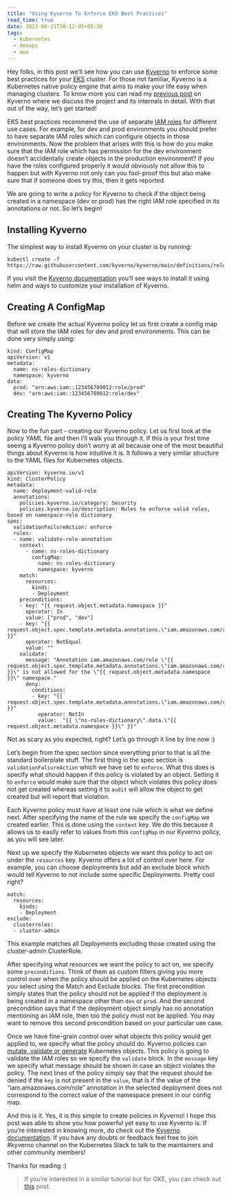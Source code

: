 ```yaml
---
title: "Using Kyverno To Enforce EKS Best Practices"
read_time: true
date: 2021-06-21T20:12:05+05:30
tags:
  - kubernetes
  - devops
  - aws
---
```


Hey folks, in this post we’ll see how you can use [Kyverno](https://kyverno.io/) to enforce some best practices for your [EKS](https://aws.amazon.com/eks/) cluster. For those not familiar, Kyverno is a Kubernetes native policy engine that aims to make your life easy when managing clusters. To know more you can read my [previous post](https://dev.to/rinkiyakedad/kyverno-simplify-managing-k8s-clusters-2kej) on Kyverno where we discuss the project and its internals in detail. With that out of the way, let’s get started!

EKS best practices recommend the use of separate [IAM roles](https://docs.aws.amazon.com/IAM/latest/UserGuide/id_roles.html) for different use cases. For example, for dev and prod environments you should prefer to have separate IAM roles which can configure objects in those environments. Now the problem that arises with this is how do you make sure that the IAM role which has permission for the dev environment doesn’t accidentally create objects in the production environment? If you have the roles configured properly it would obviously not allow this to happen but with Kyverno not only can you fool-proof this but also make sure that if someone does try this, then it gets reported.

We are going to write a policy for Kyverno to check if the object being created in a namespace (dev or prod) has the right IAM role specified in its annotations or not. So let’s begin!

## Installing Kyverno

The simplest way to install Kyverno on your cluster is by running:

```
kubectl create -f https://raw.githubusercontent.com/kyverno/kyverno/main/definitions/release/install.yaml
```

If you visit the [Kyverno documentation](https://kyverno.io/docs/installation/) you’ll see ways to install it using helm and ways to customize your installation of Kyverno. 

## Creating A ConfigMap

Before we create the actual Kyverno policy let us first create a config map that will store the IAM roles for dev and prod environments. This can be done very simply using:

```
kind: ConfigMap
apiVersion: v1
metadata:
  name: ns-roles-dictionary
  namespace: kyverno
data:
  prod: "arn:aws:iam::123456789012:role/prod"
  dev: "arn:aws:iam::123456789012:role/dev"

```

## Creating The Kyverno Policy

Now to the fun part - creating our Kyverno policy. Let us first look at the policy YAML file and then I’ll walk you through it. If this is your first time seeing a Kyverno policy don’t worry at all because one of the most beautiful things about Kyverno is how intuitive it is. It follows a very similar structure to the YAML files for Kubernetes objects.

```
apiVersion: kyverno.io/v1
kind: ClusterPolicy
metadata:
  name: deployment-valid-role
  annotations:
    policies.kyverno.io/category: Security
    policies.kyverno.io/description: Rules to enforce valid roles, based on namespace-role dictionary
spec:
  validationFailureAction: enforce
  rules:
  - name: validate-role-annotation
    context:
      - name: ns-roles-dictionary
        configMap:
          name: ns-roles-dictionary
          namespace: kyverno
    match:
      resources:
        kinds:
        - Deployment
    preconditions:
    - key: "{{ request.object.metadata.namespace }}"
      operator: In
      value: ["prod", "dev"]
    - key: "{{ request.object.spec.template.metadata.annotations.\"iam.amazonaws.com/role\" }}"
      operator: NotEqual
      value: ""
    validate:
      message: "Annotation iam.amazonaws.com/role \"{{ request.object.spec.template.metadata.annotations.\"iam.amazonaws.com/role\" }}\" is not allowed for the \"{{ request.object.metadata.namespace }}\" namespace."
      deny:
        conditions:
        - key: "{{ request.object.spec.template.metadata.annotations.\"iam.amazonaws.com/role\" }}"
          operator: NotIn
          value:  "{{ \"ns-roles-dictionary\".data.\"{{ request.object.metadata.namespace }}\" }}"

```

Not as scary as you expected, right? Let’s go through it line by line now :)

Let’s begin from the spec section since everything prior to that is all the standard boilerplate stuff. The first thing in the spec section is `validationFaliureAction` which we have set to `enforce`. What this does is specify what should happen if this policy is violated by an object. Setting it to `enforce` would make sure that the object which violates this policy does not get created whereas setting it to `audit` will allow the object to get created but will report that violation.

Each Kyverno policy must have at least one rule which is what we define next. After specifying the name of the rule we specify the `configMap` we created earlier. This is done using the `context` key. We do this because it allows us to easily refer to values from this `configMap` in our Kyverno policy, as you will see later.

Next up we specify the Kubernetes objects we want this policy to act on under the `resources` key. Kyverno offers a lot of control over here. For example, you can choose deployments but add an exclude block which would tell Kyverno to not include some specific Deployments. Pretty cool right?

```
match:
  resources:
    kinds:
    - Deployment
exclude:
  clusterroles:
  - cluster-admin
```

This example matches all Deployments excluding those created using the cluster-admin ClusterRole.

After specifying what resources we want the policy to act on, we specify some `preconditions`. Think of them as custom filters giving you more control over when the policy should be applied on the Kubernetes objects you select using the Match and Exclude blocks.
The first precondition simply states that the policy should not be applied if the deployment is being created in a namespace other than `dev` or `prod`. And the second precondition says that if the deployment object simply has no annotation mentioning an IAM role, then too the policy must not be applied. You may want to remove this second precondition based on your particular use case. 

Once we have fine-grain control over what objects this policy would get applied to, we specify what the policy should do. Kyverno policies can [mutate, validate or generate](https://kyverno.io/docs/kyverno-policies/) Kubernetes objects. This policy is going to validate the IAM roles so we specify the `validate` block. In the `message` key we specify what message should be shown in case an object violates the policy. The next lines of the policy simply say that the request should be denied if the `key` is not present in the `value`, that is if the value of the “iam.amazonaws.com/role” annotation in the selected deployment does not correspond to the correct value of the namespace present in our config map. 

And this is it. Yes, it is this simple to create policies in Kyverno! I hope this post was able to show you how powerful yet easy to use Kyverno is. If you’re interested in knowing more, do check out the [Kyverno documentation](https://kyverno.io/docs/). If you have any doubts or feedback feel free to join #kyverno channel on the Kubernetes Slack to talk to the maintainers and other community members!

Thanks for reading :)

> If you’re interested in a similar tutorial but for GKE, you can check out [this](https://cloud.google.com/community/tutorials/restrict-workload-identity-with-kyverno) post. 
